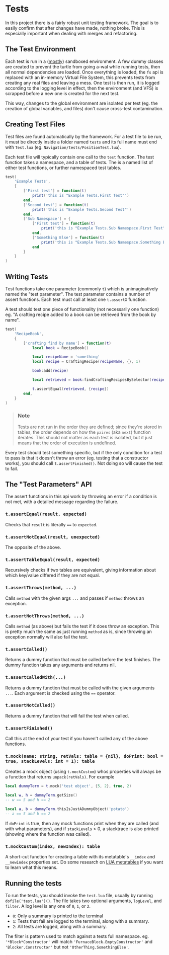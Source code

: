 # Tests

In this project there is a fairly robust unit testing framework. The goal is to easily confirm that after changes have made, nothing broke. This is especially important when dealing with merges and refactoring.

## The Test Environment

Each test is run in a ([mostly](https://github.com/aNickzz/dr-roboto/issues/2)) sandboxed environment. A few dummy classes are created to prevent the turtle from going a-wal while running tests, then all normal dependencies are loaded. Once everything is loaded, the `fs` api is replaced with an in-memory Virtual File System, this prevents tests from creating any real files and leaving a mess. One test is then run, it is logged according to the logging level in effect, then the environment (and VFS) is scrapped before a new one is created for the next test.

This way, changes to the global environment are isolated per test (eg. the creation of global variables, and files) don't cause cross-test contamination.

## Creating Test Files

Test files are found automatically by the framework. For a test file to be run, it must be directly inside a folder named `tests` and its full name must end with `Test.lua` (eg. `Navigation/tests/PositionTest.lua`).

Each test file will typically contain one call to the `test` function. The test function takes a namespace, and a table of tests. The is a named list of either test functions, or further namespaced test tables.

```LUA
test(
    'Example Tests',
    {
        ['First test'] = function(t)
            print('this is "Example Tests.First Test"')
        end,
        ['Second test'] = function(t)
            print('this is "Example Tests.Second Test"')
        end,
        ['Sub Namespace'] = {
            ['First test'] = function(t)
                print('this is "Example Tests.Sub Namespace.First Test"')
            end,
            ['Something Else'] = function(t)
                print('this is "Example Tests.Sub Namespace.Something Else"')
            end
        }
    }
)
```

## Writing Tests

Test functions take one parameter (commonly `t`) which is unimaginatively named the "test parameter". The test parameter contains a number of assert functions. Each test must call at least one `t.assertX` function.

A test should test one piece of functionality (not necessarily one function) eg. "A crafting recipe added to a book can be retrieved from the book by name".

```LUA
test(
    'RecipeBook',
    {
        ['crafting find by name'] = function(t)
            local book = RecipeBook()

            local recipeName = 'something'
            local recipe = CraftingRecipe(recipeName, {}, 1)

            book:add(recipe)

            local retrieved = book:findCraftingRecipesBySelector(recipeName)

            t.assertEqual(retrieved, {recipe})
        end,
    }
)
```

> ### Note
>
> Tests are not run in the order they are defined; since they're stored in tables, the order depends on how the `paires` (aka `next`) function iterates. This should not matter as each test is isolated, but it just means that the order of execution is undefined.

Every test should test something specific, but if the only condition for a test to pass is that it doesn't throw an error (eg. testing that a constructor works), you should call `t.assertFinished()`. Not doing so will cause the test to fail.

## The "Test Parameters" API

The assert functions in this api work by throwing an error if a condition is not met, with a detailed message regarding the failure.

### `t.assertEqual(result, expected)`

Checks that `result` is literally `==` to `expected`.

### `t.assertNotEqual(result, unexpected)`

The opposite of the above.

### `t.assertTableEqual(result, expected)`

Recursively checks if two tables are equivalent, giving information about which key/value differed if they are not equal.

### `t.assertThrows(method, ...)`

Calls `method` with the given args `...` and passes if `method` throws an exception.

### `t.assertNotThrows(method, ...)`

Calls `method` (as above) but fails the test if it does throw an exception. This is pretty much the same as just running `method` as is, since throwing an exception normally will also fail the test.

### `t.assertCalled()`

Returns a dummy function that must be called before the test finishes. The dummy function takes any arguments and returns nil.

### `t.assertCalledWith(...)`

Returns a dummy function that must be called with the given arguments `...`. Each argument is checked using the `==` operator.

### `t.assertNotCalled()`

Returns a dummy function that will fail the test when called.

### `t.assertFinished()`

Call this at the end of your test if you haven't called any of the above functions.

### `t.mock(name: string, retVals: table = {nil}, doPrint: bool = true, stackLevels: int = 1): table`

Creates a mock object (using `t.mockCustom`) whos properties will always be a function that returns `unpack(retVals)`. For example

```LUA
local dummyTerm = t.mock('test object', {5, 2}, true, 2)

local w, h = dummyTerm.getSize()
-- w == 5 and h == 2

local a, b = dummyTerm.thisIsJustADummyObject('potato')
-- a == 5 and b == 2
```

If `doPrint` is true, then any mock functions print when they are called (and with what parameters), and if `stackLevels` > 0, a stacktrace is also printed (showing where the function was called).

### `t.mockCustom(index, newIndex): table`

A short-cut function for creating a table with its metatable's `__index` and `__newindex` properties set. Do some research on [LUA metatables](https://www.lua.org/pil/13.4.1.html) if you want to learn what this means.

## Running the tests

To run the tests, you should invoke the `test.lua` file, usually by running `dofile('test.lua')()`. The file takes two optional arguments, `logLevel`, and `filter`. A log level is any one of `0`, `1`, or `2`.

- `0`: Only a summary is printed to the terminal
- `1`: Tests that fail are logged to the terminal, along with a summary.
- `2`: All tests are logged, along with a summary.

The filter is pattern used to match against a tests full namespace. eg. `'*Block*Constructor'` will match `'FurnaceBlock.EmptyConstructor'` and `'Blocker.Constructor'` but not `'OtherThing.SomethingElse'`.
